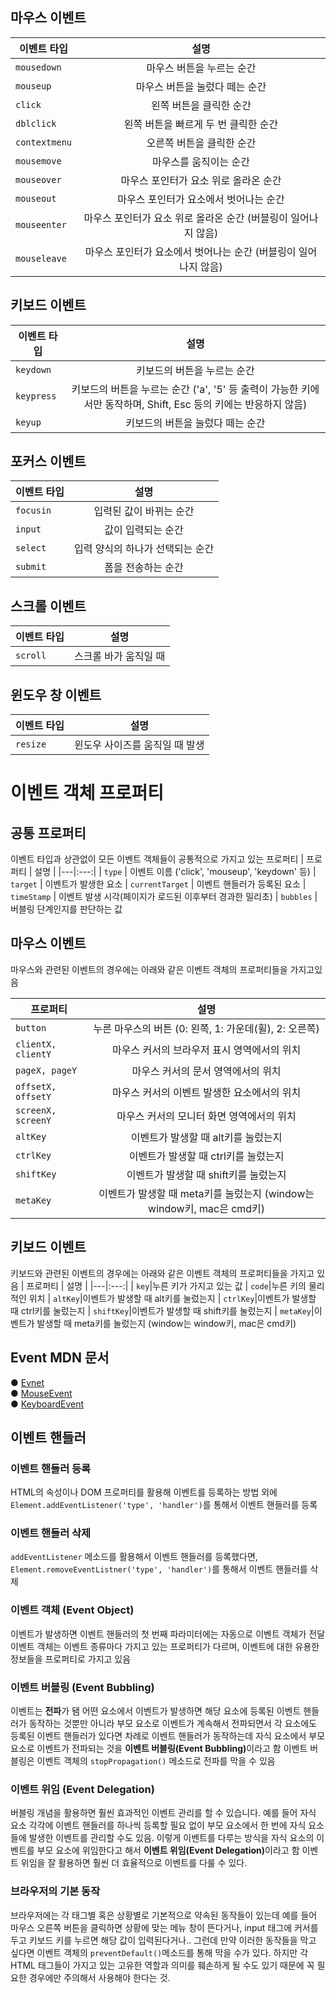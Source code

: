## 마우스 이벤트

| 이벤트 타입 | 설명 | 
|---|:---:|
| `mousedown` | 마우스 버튼을 누르는 순간
| `mouseup` | 마우스 버튼을 눌렀다 떼는 순간
| `click` | 왼쪽 버튼을 클릭한 순간
| `dblclick` | 왼쪽 버튼을 빠르게 두 번 클릭한 순간
| `contextmenu` | 오른쪽 버튼을 클릭한 순간
| `mousemove` | 마우스를 움직이는 순간
| `mouseover` | 마우스 포인터가 요소 위로 올라온 순간
| `mouseout` | 마우스 포인터가 요소에서 벗어나는 순간
| `mouseenter` | 마우스 포인터가 요소 위로 올라온 순간 (버블링이 일어나지 않음)
| `mouseleave` | 마우스 포인터가 요소에서 벗어나는 순간 (버블링이 일어나지 않음)

## 키보드 이벤트

| 이벤트 타입 | 설명 | 
|---|:---:|
| `keydown` | 키보드의 버튼을 누르는 순간
| `keypress` | 키보드의 버튼을 누르는 순간 ('a', '5' 등 출력이 가능한 키에서만 동작하며, Shift, Esc 등의 키에는 반응하지 않음)
| `keyup` | 키보드의 버튼을 눌렀다 떼는 순간

## 포커스 이벤트

| 이벤트 타입 | 설명 | 
|---|:---:|
| `focusin` | 입력된 값이 바뀌는 순간
| `input` | 값이 입력되는 순간
| `select` | 입력 양식의 하나가 선택되는 순간
| `submit` | 폼을 전송하는 순간

## 스크롤 이벤트
| 이벤트 타입 | 설명 | 
|---|:---:|
| `scroll` | 스크롤 바가 움직일 때
## 윈도우 창 이벤트
| 이벤트 타입 | 설명 | 
|---|:---:|
| `resize` | 윈도우 사이즈를 움직일 때 발생


# 이벤트 객체 프로퍼티

## 공통 프로퍼티
이벤트 타입과 상관없이 모든 이벤트 객체들이 공통적으로 가지고 있는 프로퍼티
| 프로퍼티 | 설명 | 
|---|:---:|
| `type` | 이벤트 이름 ('click', 'mouseup', 'keydown' 등)
| `target` | 이벤트가 발생한 요소
| `currentTarget` | 이벤트 핸들러가 등록된 요소
| `timeStamp` | 이벤트 발생 시각(페이지가 로드된 이후부터 경과한 밀리초)
| `bubbles` | 버블링 단계인지를 판단하는 값

## 마우스 이벤트
마우스와 관련된 이벤트의 경우에는 아래와 같은 이벤트 객체의 프로퍼티들을 가지고있음

| 프로퍼티 | 설명 | 
|---|:---:|
| `button`|	누른 마우스의 버튼 (0: 왼쪽, 1: 가운데(휠), 2: 오른쪽)
| `clientX, clientY`|마우스 커서의 브라우저 표시 영역에서의 위치
| `pageX, pageY`|마우스 커서의 문서 영역에서의 위치
| `offsetX, offsetY`|마우스 커서의 이벤트 발생한 요소에서의 위치
| `screenX, screenY`|마우스 커서의 모니터 화면 영역에서의 위치
| `altKey`|이벤트가 발생할 때 alt키를 눌렀는지
| `ctrlKey`|이벤트가 발생할 때 ctrl키를 눌렀는지
| `shiftKey`|이벤트가 발생할 때 shift키를 눌렀는지
| `metaKey`|이벤트가 발생할 때 meta키를 눌렀는지 (window는 window키, mac은 cmd키)

## 키보드 이벤트
키보드와 관련된 이벤트의 경우에는 아래와 같은 이벤트 객체의 프로퍼티들을 가지고 있음
| 프로퍼티 | 설명 | 
|---|:---:|
| `key`|누른 키가 가지고 있는 값
| `code`|누른 키의 물리적인 위치
| `altKey`|이벤트가 발생할 때 alt키를 눌렀는지
| `ctrlKey`|이벤트가 발생할 때 ctrl키를 눌렀는지
| `shiftKey`|이벤트가 발생할 때 shift키를 눌렀는지
| `metaKey`|이벤트가 발생할 때 meta키를 눌렀는지 (window는 window키, mac은 cmd키)

## Event MDN 문서 

● [Evnet](https://developer.mozilla.org/en-US/docs/Web/API/Event) <br/>
● [MouseEvent](https://developer.mozilla.org/en-US/docs/Web/API/MouseEvent)<br/>
● [KeyboardEvent](https://developer.mozilla.org/en-US/docs/Web/API/KeyboardEvent)<br/>

## 이벤트 핸들러
### 이벤트 핸들러 등록
HTML의 속성이나 DOM 프로퍼티를 활용해 이벤트를 등록하는 방법 외에 <code>Element.addEventListener('type', 'handler')</code>를 통해서 이벤트 핸들러를 등록

### 이벤트 핸들러 삭제
<code>addEventListener</code> 메소드를 활용해서 이벤트 핸들러를 등록했다면, <code>Element.removeEventListner('type', 'handler')</code>를 통해서 이벤트 핸들러를 삭제

### 이벤트 객체 (Event Object)
이벤트가 발생하면 이벤트 핸들러의 첫 번째 파라미터에는 자동으로 이벤트 객체가 전달 이벤트 객체는 이벤트 종류마다 가지고 있는 프로퍼티가 다르며, 이벤트에 대한 유용한 정보들을 프로퍼티로 가지고 있음

### 이벤트 버블링 (Event Bubbling)
이벤트는 <b>전파</b>가 됌
어떤 요소에서 이벤트가 발생하면 해당 요소에 등록된 이벤트 핸들러가 동작하는 것뿐만 아니라 부모 요소로 이벤트가 계속해서 전파되면서 각 요소에도 등록된 이벤트 핸들러가 있다면 차례로 이벤트 핸들러가 동작하는데 자식 요소에서 부모 요소로 이벤트가 전파되는 것을 <b>이벤트 버블링(Event Bubbling)</b>이라고 함
이벤트 버블링은 이벤트 객체의 <code>stopPropagation()</code> 메소드로 전파를 막을 수 있음

### 이벤트 위임 (Event Delegation)
버블링 개념을 활용하면 훨씬 효과적인 이벤트 관리를 할 수 있습니다. 예를 들어 자식 요소 각각에 이벤트 핸들러를 하나씩 등록할 필요 없이 부모 요소에서 한 번에 자식 요소들에 발생한 이벤트를 관리할 수도 있음. 이렇게 이벤트를 다루는 방식을 자식 요소의 이벤트를 부모 요소에 위임한다고 해서 <b>이벤트 위임(Event Delegation)</b>이라고 함
이벤트 위임을 잘 활용하면 훨씬 더 효율적으로 이벤트를 다룰 수 있다.

### 브라우저의 기본 동작
브라우저에는 각 태그별 혹은 상황별로 기본적으로 약속된 동작들이 있는데 예를 들어 마우스 오른쪽 버튼을 클릭하면 상황에 맞는 메뉴 창이 뜬다거나, input 태그에 커서를 두고 키보드 키를 누르면 해당 값이 입력된다거나.. 그런데 만약 이러한 동작들을 막고 싶다면 이벤트 객체의 <code>preventDefault()</code>메소드를 통해 막을 수가 있다. 하지만 각 HTML 태그들이 가지고 있는 고유한 역할과 의미를 훼손하게 될 수도 있기 때문에 꼭 필요한 경우에만 주의해서 사용해야 한다는 것.